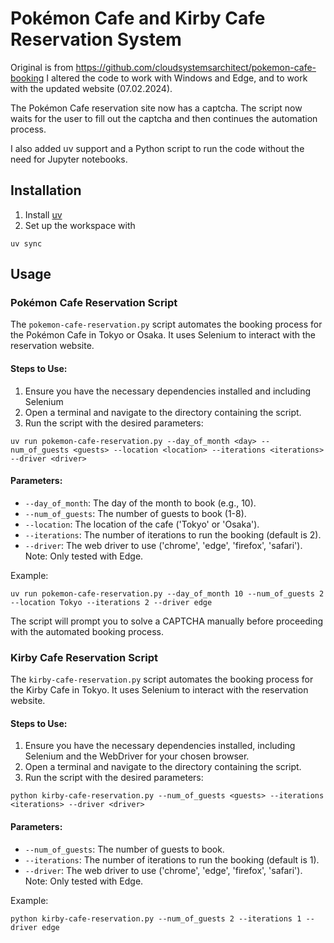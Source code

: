 # Pokémon Cafe and Kirby Cafe Reservation System

Original is from https://github.com/cloudsystemsarchitect/pokemon-cafe-booking
I altered the code to work with Windows and Edge, and to work with the updated website (07.02.2024).

The Pokémon Cafe reservation site now has a captcha. The script now waits for the user to fill out the captcha and then continues the automation process.

I also added uv support and a Python script to run the code without the need for Jupyter notebooks.

## Installation

1. Install [uv](https://docs.astral.sh/uv/getting-started/)
2. Set up the workspace with

```shell
uv sync
```

## Usage

### Pokémon Cafe Reservation Script

The `pokemon-cafe-reservation.py` script automates the booking process for the Pokémon Cafe in Tokyo or Osaka. It uses Selenium to interact with the reservation website.

#### Steps to Use:

1. Ensure you have the necessary dependencies installed and including Selenium
2. Open a terminal and navigate to the directory containing the script.
3. Run the script with the desired parameters:

```shell
uv run pokemon-cafe-reservation.py --day_of_month <day> --num_of_guests <guests> --location <location> --iterations <iterations> --driver <driver>
```

#### Parameters:

- `--day_of_month`: The day of the month to book (e.g., 10).
- `--num_of_guests`: The number of guests to book (1-8).
- `--location`: The location of the cafe ('Tokyo' or 'Osaka').
- `--iterations`: The number of iterations to run the booking (default is 2).
- `--driver`: The web driver to use ('chrome', 'edge', 'firefox', 'safari'). Note: Only tested with Edge.

Example:

```shell
uv run pokemon-cafe-reservation.py --day_of_month 10 --num_of_guests 2 --location Tokyo --iterations 2 --driver edge
```

The script will prompt you to solve a CAPTCHA manually before proceeding with the automated booking process.

### Kirby Cafe Reservation Script

The `kirby-cafe-reservation.py` script automates the booking process for the Kirby Cafe in Tokyo. It uses Selenium to interact with the reservation website.

#### Steps to Use:

1. Ensure you have the necessary dependencies installed, including Selenium and the WebDriver for your chosen browser.
2. Open a terminal and navigate to the directory containing the script.
3. Run the script with the desired parameters:

```shell
python kirby-cafe-reservation.py --num_of_guests <guests> --iterations <iterations> --driver <driver>
```

#### Parameters:

- `--num_of_guests`: The number of guests to book.
- `--iterations`: The number of iterations to run the booking (default is 1).
- `--driver`: The web driver to use ('chrome', 'edge', 'firefox', 'safari'). Note: Only tested with Edge.

Example:

```shell
python kirby-cafe-reservation.py --num_of_guests 2 --iterations 1 --driver edge
```

